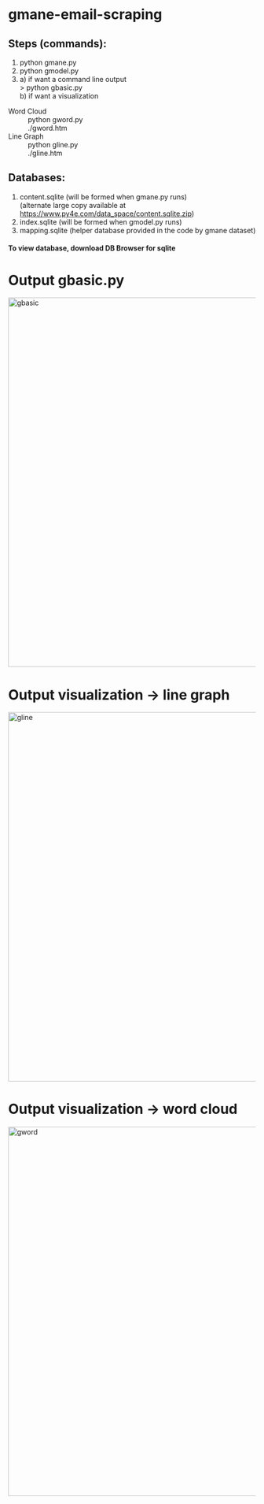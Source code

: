# gmane-email-scraping

## Steps (commands):
1. python gmane.py
2. python gmodel.py
3. a)  if want a command line output  
         > python gbasic.py  
   b)  if want a visualization   

 <dl>
    <dt>Word Cloud</dt>
    <dd>python gword.py</dd>
    <dd>./gword.htm</dd>
    <dt>Line Graph</dt>
    <dd>python gline.py</dd>
    <dd>./gline.htm</dd>
</dl>  


## Databases:
1) content.sqlite (will be formed when gmane.py runs)   
(alternate large copy available at https://www.py4e.com/data_space/content.sqlite.zip)   
2) index.sqlite (will be formed when gmodel.py runs)  
3) mapping.sqlite (helper database provided in the code by gmane dataset)

#### To view database, download DB Browser for sqlite

 # Output gbasic.py
 
 <img src="https://user-images.githubusercontent.com/53833059/80998845-48a58380-8e61-11ea-9dd3-a1f4f667e3c5.JPG" width="750" title="gbasic" >
 
  # Output visualization  -> line graph
 <img src="https://user-images.githubusercontent.com/53833059/80998851-493e1a00-8e61-11ea-8625-9174f4e74c8c.JPG" width="750" title="gline" >

 # Output visualization  -> word cloud
 <img src="https://user-images.githubusercontent.com/53833059/80998853-49d6b080-8e61-11ea-95b2-fef1468a03e1.JPG" width="750" title="gword" >
